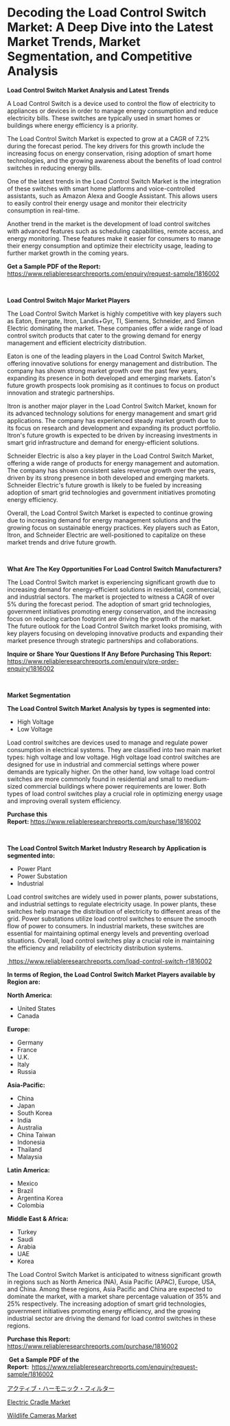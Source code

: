 <p><h1>Decoding the Load Control Switch Market: A Deep Dive into the Latest Market Trends, Market Segmentation, and Competitive Analysis</h1></p><p><strong>Load Control Switch Market Analysis and Latest Trends</strong></p>
<p><p>A Load Control Switch is a device used to control the flow of electricity to appliances or devices in order to manage energy consumption and reduce electricity bills. These switches are typically used in smart homes or buildings where energy efficiency is a priority.</p><p>The Load Control Switch Market is expected to grow at a CAGR of 7.2% during the forecast period. The key drivers for this growth include the increasing focus on energy conservation, rising adoption of smart home technologies, and the growing awareness about the benefits of load control switches in reducing energy bills.</p><p>One of the latest trends in the Load Control Switch Market is the integration of these switches with smart home platforms and voice-controlled assistants, such as Amazon Alexa and Google Assistant. This allows users to easily control their energy usage and monitor their electricity consumption in real-time.</p><p>Another trend in the market is the development of load control switches with advanced features such as scheduling capabilities, remote access, and energy monitoring. These features make it easier for consumers to manage their energy consumption and optimize their electricity usage, leading to further market growth in the coming years.</p></p>
<p><strong>Get a Sample PDF of the Report:&nbsp;</strong> <a href="https://www.reliableresearchreports.com/enquiry/request-sample/1816002">https://www.reliableresearchreports.com/enquiry/request-sample/1816002</a></p>
<p>&nbsp;</p>
<p><strong>Load Control Switch Major Market Players</strong></p>
<p><p>The Load Control Switch Market is highly competitive with key players such as Eaton, Energate, Itron, Landis+Gyr, TI, Siemens, Schneider, and Simon Electric dominating the market. These companies offer a wide range of load control switch products that cater to the growing demand for energy management and efficient electricity distribution.</p><p>Eaton is one of the leading players in the Load Control Switch Market, offering innovative solutions for energy management and distribution. The company has shown strong market growth over the past few years, expanding its presence in both developed and emerging markets. Eaton's future growth prospects look promising as it continues to focus on product innovation and strategic partnerships.</p><p>Itron is another major player in the Load Control Switch Market, known for its advanced technology solutions for energy management and smart grid applications. The company has experienced steady market growth due to its focus on research and development and expanding its product portfolio. Itron's future growth is expected to be driven by increasing investments in smart grid infrastructure and demand for energy-efficient solutions.</p><p>Schneider Electric is also a key player in the Load Control Switch Market, offering a wide range of products for energy management and automation. The company has shown consistent sales revenue growth over the years, driven by its strong presence in both developed and emerging markets. Schneider Electric's future growth is likely to be fueled by increasing adoption of smart grid technologies and government initiatives promoting energy efficiency.</p><p>Overall, the Load Control Switch Market is expected to continue growing due to increasing demand for energy management solutions and the growing focus on sustainable energy practices. Key players such as Eaton, Itron, and Schneider Electric are well-positioned to capitalize on these market trends and drive future growth.</p></p>
<p>&nbsp;</p>
<p><strong>What Are The Key Opportunities For Load Control Switch Manufacturers?</strong></p>
<p><p>The Load Control Switch market is experiencing significant growth due to increasing demand for energy-efficient solutions in residential, commercial, and industrial sectors. The market is projected to witness a CAGR of over 5% during the forecast period. The adoption of smart grid technologies, government initiatives promoting energy conservation, and the increasing focus on reducing carbon footprint are driving the growth of the market. The future outlook for the Load Control Switch market looks promising, with key players focusing on developing innovative products and expanding their market presence through strategic partnerships and collaborations.</p></p>
<p><strong>Inquire or Share Your Questions If Any Before Purchasing This Report:</strong> <a href="https://www.reliableresearchreports.com/enquiry/pre-order-enquiry/1816002">https://www.reliableresearchreports.com/enquiry/pre-order-enquiry/1816002</a></p>
<p>&nbsp;</p>
<p><strong>Market Segmentation</strong></p>
<p><strong>The Load Control Switch Market Analysis by types is segmented into:</strong></p>
<p><ul><li>High Voltage</li><li>Low Voltage</li></ul></p>
<p><p>Load control switches are devices used to manage and regulate power consumption in electrical systems. They are classified into two main market types: high voltage and low voltage. High voltage load control switches are designed for use in industrial and commercial settings where power demands are typically higher. On the other hand, low voltage load control switches are more commonly found in residential and small to medium-sized commercial buildings where power requirements are lower. Both types of load control switches play a crucial role in optimizing energy usage and improving overall system efficiency.</p></p>
<p><strong>Purchase this Report:&nbsp;</strong><a href="https://www.reliableresearchreports.com/purchase/1816002">https://www.reliableresearchreports.com/purchase/1816002</a></p>
<p>&nbsp;</p>
<p><strong>The Load Control Switch Market Industry Research by Application is segmented into:</strong></p>
<p><ul><li>Power Plant</li><li>Power Substation</li><li>Industrial</li></ul></p>
<p><p>Load control switches are widely used in power plants, power substations, and industrial settings to regulate electricity usage. In power plants, these switches help manage the distribution of electricity to different areas of the grid. Power substations utilize load control switches to ensure the smooth flow of power to consumers. In industrial markets, these switches are essential for maintaining optimal energy levels and preventing overload situations. Overall, load control switches play a crucial role in maintaining the efficiency and reliability of electricity distribution systems.</p></p>
<p><a href="https://www.reliableresearchreports.com/load-control-switch-r1816002">&nbsp;https://www.reliableresearchreports.com/load-control-switch-r1816002</a></p>
<p><strong>In terms of Region, the Load Control Switch Market Players available by Region are:</strong></p>
<p>
    <p> <strong> North America: </strong>
        <ul>
            <li>United States</li>
            <li>Canada</li>
        </ul>
        </p> 
    <p> <strong> Europe: </strong>
        <ul>
            <li>Germany</li>
            <li>France</li>
            <li>U.K.</li>
            <li>Italy</li>
            <li>Russia</li>
        </ul>
        </p> 
    <p> <strong> Asia-Pacific: </strong>
        <ul>
            <li>China</li>
            <li>Japan</li>
            <li>South Korea</li>
            <li>India</li>
            <li>Australia</li>
            <li>China Taiwan</li>
            <li>Indonesia</li>
            <li>Thailand</li>
            <li>Malaysia</li>
        </ul>
        </p> 
    <p> <strong> Latin America: </strong>
        <ul>
            <li>Mexico</li>
            <li>Brazil</li>
            <li>Argentina Korea</li>
            <li>Colombia</li>
        </ul>
        </p> 
    <p> <strong> Middle East & Africa: </strong>
        <ul>
            <li>Turkey</li>
            <li>Saudi</li>
            <li>Arabia</li>
            <li>UAE</li>
            <li>Korea</li>
        </ul>
    </p>
    </p>
<p><p>The Load Control Switch Market is anticipated to witness significant growth in regions such as North America (NA), Asia Pacific (APAC), Europe, USA, and China. Among these regions, Asia Pacific and China are expected to dominate the market, with a market share percentage valuation of 35% and 25% respectively. The increasing adoption of smart grid technologies, government initiatives promoting energy efficiency, and the growing industrial sector are driving the demand for load control switches in these regions.</p></p>
<p><strong>Purchase this Report: </strong><a href="https://www.reliableresearchreports.com/purchase/1816002">https://www.reliableresearchreports.com/purchase/1816002</a></p>
<p>&nbsp;<strong>Get a Sample PDF of the Report:&nbsp;&nbsp;</strong><a href="https://www.reliableresearchreports.com/enquiry/request-sample/1816002">https://www.reliableresearchreports.com/enquiry/request-sample/1816002</a></p>
<p><strong></strong></p>
<p><p><a href="https://github.com/lily-u-genius/Market-Research-Report-List-1/blob/main/684329732262.md">アクティブ・ハーモニック・フィルター</a></p><p><a href="https://www.linkedin.com/pulse/electric-cradle-market-insights-cagr-trends-growth-strategies-z5f0c?trackingId=cKnYEFzeqLN%2Bw1d8sw3KeQ%3D%3D">Electric Cradle Market</a></p><p><a href="https://www.linkedin.com/pulse/wildlife-cameras-market-comprehensive-assessment-type-application-hwvlc?trackingId=W6au4LVD3X8OJpfYNaqlaQ%3D%3D">Wildlife Cameras Market</a></p></p>